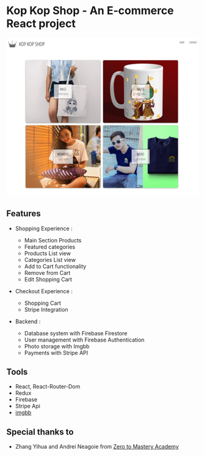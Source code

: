 # Kop Kop Shop - An E-commerce React project
![](kop001.png)

## Features
- Shopping Experience : 
    - Main Section Products
    - Featured categories
    - Products List view
    - Categories List view
    - Add to Cart functionality
    - Remove from Cart
    - Edit Shopping Cart
  
- Checkout Experience :
    - Shopping Cart
    - Stripe Integration
  
- Backend :
    - Database system with Firebase Firestore
    - User management with Firebase Authentication
    - Photo storage with Imgbb
    - Payments with Stripe API
  

## Tools
- React, React-Router-Dom
- Redux
- Firebase 
- Stripe Api
- [imgbb](https://imgbb.com/)

## Special thanks to
- Zhang Yihua and Andrei Neagoie from [Zero to Mastery Academy](https://zerotomastery.io/)